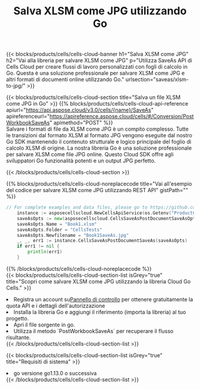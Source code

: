 ﻿---
title:  Salva XLSM come JPG utilizzando Go
description:  Utilizzando Aspose.Cells Cloud SDK per Go per salvare il file in formato XLSM come file in formato JPG.
kwords: Excel, Save XLSM as JPG, REST, Go
howto: How to save XLSM as JPG using Aspose.Cells Cloud Go library.
---
{{< blocks/products/cells/cells-cloud-banner h1="Salva XLSM come JPG" h2="Vai alla libreria per salvare XLSM come JPG" p="Utilizza SaveAs API di Cells Cloud per creare flussi di lavoro personalizzati con fogli di calcolo in Go. Questa è una soluzione professionale per salvare XLSM come JPG e altri formati di documenti online utilizzando Go." urlsection="saveas/xlsm-to-jpg/" >}}

{{< blocks/products/cells/cells-cloud-section title="Salva un file XLSM come JPG in Go" >}}
{{% blocks/products/cells/cells-cloud-api-reference apiurl="https://api.aspose.cloud/v3.0/cells/{name}/SaveAs" apireferenceurl="https://apireference.aspose.cloud/cells/#/Conversion/PostWorkbookSaveAs" apimethod="POST" %}}
<br/>
Salvare i formati di file da XLSM come JPG è un compito complesso. Tutte le transizioni dal formato XLSM al formato JPG vengono eseguite dal nostro Go SDK mantenendo il contenuto strutturale e logico principale del foglio di calcolo XLSM di origine. La nostra libreria Go è una soluzione professionale per salvare XLSM come file JPG online. Questo Cloud SDK offre agli sviluppatori Go funzionalità potenti e un output JPG perfetto.

{{< /blocks/products/cells/cells-cloud-section >}}

{{% blocks/products/cells/cells-cloud-noreplacecode title="Vai all\'esempio del codice per salvare XLSM come JPG utilizzando REST API" gistPath="" %}}
  
```go
// For complete examples and data files, please go to https://github.com/aspose-cells-cloud/aspose-cells-cloud-go/
    instance := asposecellscloud.NewCellsApiService(os.Getenv("ProductClientId"), os.Getenv("ProductClientSecret"))
    saveAsOpts := new(asposecellscloud.CellsSaveAsPostDocumentSaveAsOpts)
    saveAsOpts.Name = "Book1.xlsm"
    saveAsOpts.Folder = "CellsTests"
    saveAsOpts.Newfilename = "Book1SaveAs.jpg"
    _, _, err1 := instance.CellsSaveAsPostDocumentSaveAs(saveAsOpts)
    if err1 != nil {
	    println(err1)
    }
```
  
{{% /blocks/products/cells/cells-cloud-noreplacecode %}}
<br/>
{{< blocks/products/cells/cells-cloud-section-list isGrey="true" title="Scopri come salvare XLSM come JPG utilizzando la libreria Cloud Go Cells." >}}
<li> Registra un account su<a href="https://dashboard.aspose.cloud/">Pannello di controllo</a> per ottenere gratuitamente la quota API e i dettagli dell'autorizzazione</li>
<li>Installa la libreria Go e aggiungi il riferimento (importa la libreria) al tuo progetto.</li>
<li>Apri il file sorgente in go.</li>
<li>Utilizza il metodo `PostWorkbookSaveAs` per recuperare il flusso risultante.</li>
{{< /blocks/products/cells/cells-cloud-section-list >}}

{{< blocks/products/cells/cells-cloud-section-list isGrey="true" title="Requisiti di sistema" >}}
<li>go versione go1.13.0 o successiva</li>
{{< /blocks/products/cells/cells-cloud-section-list >}}
